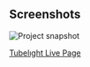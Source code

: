 ## Screenshots
![Project snapshot](./tubelıght.gif) 

[Tubelıght Live Page](https://sedadiriker.github.io/Clarusway-BootCamp-/HTML-CSS/ANIMATIONS/tubel%C4%B1ght/)
